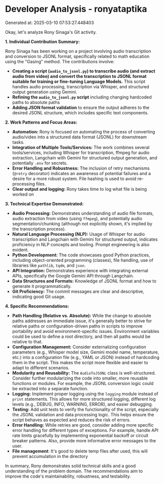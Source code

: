 # Developer Analysis - ronyataptika
Generated at: 2025-03-10 07:53:27.448403

Okay, let's analyze Rony Sinaga's Git activity.

**1. Individual Contribution Summary:**

Rony Sinaga has been working on a project involving audio transcription and conversion to JSONL format, specifically related to math education using the "Gasing" method. The contributions involve:

*   **Creating a script (`audio_to_jsonl.py`) to transcribe audio (and extract audio from video) and convert the transcription to JSONL format suitable for training or fine-tuning Language Models.** This script handles audio processing, transcription via Whisper, and structured output generation using Gemini.
*   **Refining the `audio_to_jsonl.py` script** including changing hardcoded paths to absolute paths
*   **Adding JSON format validation** to ensure the output adheres to the desired JSONL structure, which includes specific text components.

**2. Work Patterns and Focus Areas:**

*   **Automation:** Rony is focused on automating the process of converting audio/video into a structured data format (JSONL) for downstream tasks.
*   **Integration of Multiple Tools/Services:** The work combines several tools/services, including Whisper for transcription, ffmpeg for audio extraction, Langchain with Gemini for structured output generation, and potentially `.env` for secrets.
*   **Error Handling and Robustness:** The inclusion of retry mechanisms (`@retry` decorator) indicates an awareness of potential failures and a desire for a more robust system. File hashing is used to avoid re-processing files.
*   **Clear output and logging:** Rony takes time to log what file is being worked on

**3. Technical Expertise Demonstrated:**

*   **Audio Processing:**  Demonstrates understanding of audio file formats, audio extraction from video (using `ffmpeg`), and potentially audio segmentation/chunking (although not explicitly shown, it's implied by the transcription process).
*   **Natural Language Processing (NLP):** Usage of Whisper for audio transcription and Langchain with Gemini for structured output, indicates proficiency in NLP concepts and tooling. Prompt engineering is also evident.
*   **Python Development:**  The code showcases good Python practices, including object-oriented programming (classes), file handling, use of libraries like `pathlib`, `tqdm`, and `json`.
*   **API Integration:**  Demonstrates experience with integrating external APIs, specifically the Google Gemini API through Langchain.
*   **Data Structures and Formats:**  Knowledge of JSONL format and how to generate it programmatically.
*   **Git Proficiency:**  The commit messages are clear and descriptive, indicating good Git usage.

**4. Specific Recommendations:**

*   **Path Handling (Relative vs. Absolute):**  While the change to absolute paths addresses an immediate issue, it's generally better to strive for relative paths or configuration-driven paths in scripts to improve portability and avoid environment-specific issues. Environment variables could be used to define a root directory, and then all paths would be relative to that.
*   **Configuration Management:** Consider externalizing configuration parameters (e.g., Whisper model size, Gemini model name, temperature, etc.) into a configuration file (e.g., YAML or JSON) instead of hardcoding them in the script.  This makes the script more flexible and easier to adapt to different scenarios.
*   **Modularity and Reusability:**  The `AudioToJSONL` class is well-structured.  Consider further modularizing the code into smaller, more reusable functions or modules. For example, the JSONL conversion logic could be extracted into a separate function.
*   **Logging:** Implement proper logging using the `logging` module instead of `print` statements. This allows for more structured logging, different log levels (e.g., DEBUG, INFO, WARNING, ERROR), and easier debugging.
*   **Testing:**  Add unit tests to verify the functionality of the script, especially the JSONL validation and data processing logic.  This helps ensure the script behaves as expected and reduces the risk of errors.
*   **Error Handling:** While retries are good, consider adding more specific error handling for different types of exceptions. For example, handle API rate limits gracefully by implementing exponential backoff or circuit breaker patterns. Also, provide more informative error messages to the user.
*    **File management**: It's good to delete temp files after used, this will prevent accumulation in the directory

In summary, Rony demonstrates solid technical skills and a good understanding of the problem domain. The recommendations aim to improve the code's maintainability, robustness, and testability.
